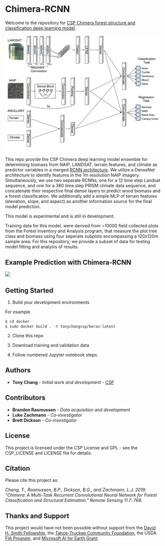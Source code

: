 # Chimera-RCNN

Welcome to the repository for [CSP Chimera forest structure and classification deep learning model](https://www.mdpi.com/2072-4292/11/7/768).

![](imgs/chimera-model.png)

This repo provide the CSP Chimera deep learning model ensemble for determining biomass from NAIP, LANDSAT,  terrain features, and climate as predictor variables in a merged [RCNN architecture](output/chimera_rcnn_architecture.png). We utilize a DenseNet architecture to identify features in the 1m resolution NAIP imagery. Simultaneously, we use two separate RCNNs, one for a 12 time step Landsat sequence, and one for a 360 time step PRISM climate data sequence, and concatenate their respective final dense layers to predict wood biomass and a forest classification. We additionally add a simple MLP of terrain features (elevation, slope, and aspect) as another information source for the final model prediction.

This model is experimental and is still in development.

Training data for this model, were derived from ~10000 field collected plots from the Forest Inventory and Analysis program, that measure the plot tree class and biomass using four seperate subplots encompassing a 120x120m sample area. For this repository, we provide a subset of data for testing model fitting and analysis of results. 

## Example Prediction with Chimera-RCNN
<img src="imgs/agb-example.png"  width="480">

## Getting Started

1. Build your development environments

For example 
```
$ cd docker
$ sudo docker build . -t tonychangcsp/keras:latest
```

2. Clone this repo

3. Download training and validation data

4. Follow numbered Jupyter notebook steps. 

## Authors

* **Tony Chang** - *Initial work and development* - [CSP](http://www.csp-inc.org/about-us/core-science-staff/chang-tony/)

## Contributors

* **Brandon Rasmussen** - *Data acquisition and development*  
* **Luke Zachmann** - *Co-investigator*
* **Brett Dickson** - *Co-investigator*

## License 

This project is licensed under the CSP License and GPL - see the CSP_LICENSE and LICENSE file for details.

## Citation 

Please cite this project as:

*Chang, T., Rasmussen, B.P., Dickson, B.G., and Zachmann, L.J. 2019. "Chimera: A Multi-Task Recurrent Convolutional Neural Network for Forest Classification and Structural Estimation." Remote Sensing 11.7: 768.*

## Thanks and Support

This project would have not been possible without support from the [David H. Smith Fellowship](https://conbio.org/mini-sites/smith-fellows), the [Tahoe-Truckee Community Foundation](https://www.ttcf.net), the USDA [FIA Program](https://fia.fs.fed.us), and [Microsoft AI for Earth Grant](https://www.microsoft.com/en-us/ai/ai-for-earth).
